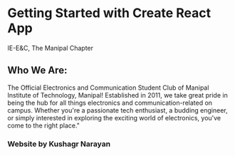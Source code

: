 # Getting Started with Create React App

IE-E&C, The Manipal Chapter
## Who We Are:

The Official Electronics and Communication Student Club of Manipal Institute of Technology, Manipal! Established in 2011, we take great pride in being the hub for all things electronics and communication-related on campus. Whether you're a passionate tech enthusiast, a budding engineer, or simply interested in exploring the exciting world of electronics, you've come to the right place."

### Website by Kushagr Narayan

